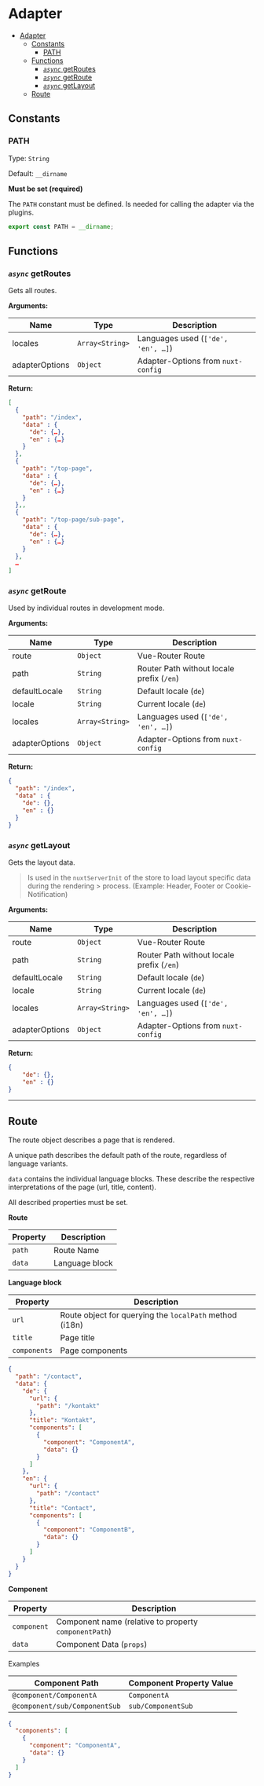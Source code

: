 
# Adapter

- [Adapter](#adapter)
  - [Constants](#constants)
    - [PATH](#path)
  - [Functions](#functions)
    - [_`async`_ getRoutes](#async-getroutes)
    - [_`async`_ getRoute](#async-getroute)
    - [_`async`_ getLayout](#async-getlayout)
  - [Route](#route)

## Constants

### PATH

Type: `String`

Default: `__dirname`

**Must be set (required)**

The `PATH` constant must be defined. Is needed for calling the adapter via the plugins.

```javascript
export const PATH = __dirname;
```

## Functions

### _`async`_ getRoutes

Gets all routes.

**Arguments:**

| Name           | Type            | Description                        |
| -------------- | --------------- | ---------------------------------- |
| locales        | `Array<String>` | Languages used (`['de', 'en', …]`) |
| adapterOptions | `Object`        | Adapter-Options from `nuxt-config` |

**Return:**

```json
[
  {
    "path": "/index",
    "data" : {
      "de": {…},
      "en" : {…}
    }
  },
  {
    "path": "/top-page",
    "data" : {
      "de": {…},
      "en" : {…}
    }
  },,
  {
    "path": "/top-page/sub-page",
    "data" : {
      "de": {…},
      "en" : {…}
    }
  },
  …
]
```

### _`async`_ getRoute

Used by individual routes in development mode.

**Arguments:**

| Name           | Type            | Description                               |
| -------------- | --------------- | ----------------------------------------- |
| route          | `Object`        | Vue-Router Route                          |
| path           | `String`        | Router Path without locale prefix (`/en`) |
| defaultLocale  | `String`        | Default locale (`de`)                     |
| locale         | `String`        | Current locale (`de`)                     |
| locales        | `Array<String>` | Languages used (`['de', 'en', …]`)        |
| adapterOptions | `Object`        | Adapter-Options from `nuxt-config`        |

**Return:**

```json
{
  "path": "/index",
  "data" : {
    "de": {},
    "en" : {}
  }
}
```

### _`async`_ getLayout

Gets the layout data.

> Is used in the `nuxtServerInit` of the store to load layout specific data during the rendering > process. (Example: Header, Footer or Cookie-Notification)

**Arguments:**

| Name           | Type            | Description                               |
| -------------- | --------------- | ----------------------------------------- |
| route          | `Object`        | Vue-Router Route                          |
| path           | `String`        | Router Path without locale prefix (`/en`) |
| defaultLocale  | `String`        | Default locale (`de`)                     |
| locale         | `String`        | Current locale (`de`)                     |
| locales        | `Array<String>` | Languages used (`['de', 'en', …]`)        |
| adapterOptions | `Object`        | Adapter-Options from `nuxt-config`        |

**Return:**

```json
{
    "de": {},
    "en" : {}
}
```

---

## Route

The route object describes a page that is rendered.

A unique path describes the default path of the route, regardless of language variants.

`data` contains the individual language blocks. These describe the respective interpretations of the page (url, title, content).

All described properties must be set.

**Route**

| Property | Description    |
| -------- | -------------- |
| `path`   | Route Name     |
| `data`   | Language block |

**Language block**

| Property     | Description                                             |
| ------------ | ------------------------------------------------------- |
| `url`        | Route object for querying the `localPath` method (i18n) |
| `title`      | Page title                                              |
| `components` | Page components                                         |

```json
{
  "path": "/contact",
  "data": {
    "de": {
      "url": {
        "path": "/kontakt"
      },
      "title": "Kontakt",
      "components": [
        {
          "component": "ComponentA",
          "data": {}
        }
      ]
    },
    "en": {
      "url": {
        "path": "/contact"
      },
      "title": "Contact",
      "components": [
        {
          "component": "ComponentB",
          "data": {}
        }
      ]
    }
  }
}
```

**Component**

| Property    | Description                                           |
| ----------- | ----------------------------------------------------- |
| `component` | Component name (relative to property `componentPath`) |
| `data`      | Component Data (`props`)                              |

Examples

| Component Path                | Component Property Value |
| ----------------------------- | ------------------------ |
| `@component/ComponentA`       | `ComponentA`             |
| `@component/sub/ComponentSub` | `sub/ComponentSub`       |

```json
{
  "components": [
    {
      "component": "ComponentA",
      "data": {}
    }
  ]
}
```
